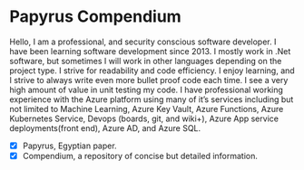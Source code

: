 # Papyrus Compendium
Hello, I am a professional, and security conscious software developer. I have been learning software development since 2013. I mostly work in .Net software, but sometimes I will work in other languages depending on the project type. I strive for readability and code efficiency. I enjoy learning, and I strive to always write even more bullet proof code each time. I see a very high amount of value in unit testing my code. I have professional working experience with the Azure platform using many of it’s services including but not limited to Machine Learning, Azure Key Vault, Azure Functions, Azure Kubernetes Service, Devops (boards, git, and wiki+), Azure App service deployments(front end), Azure AD, and Azure SQL.

 - [x] Papyrus, Egyptian paper.
 - [x] Compendium, a repository of concise but detailed information.

<!--
- 🔭 I’m currently working on ...
- 🌱 I’m currently learning ...
- 👯 I’m looking to collaborate on ...
- 🤔 I’m looking for help with ...
- 💬 Ask me about ...
- 📫 How to reach me: ...
- 😄 Pronouns: ...
- ⚡ Fun fact: ...
-->
